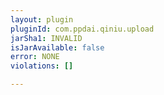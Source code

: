 ```yaml
---
layout: plugin
pluginId: com.ppdai.qiniu.upload
jarSha1: INVALID
isJarAvailable: false
error: NONE
violations: []

---
```

